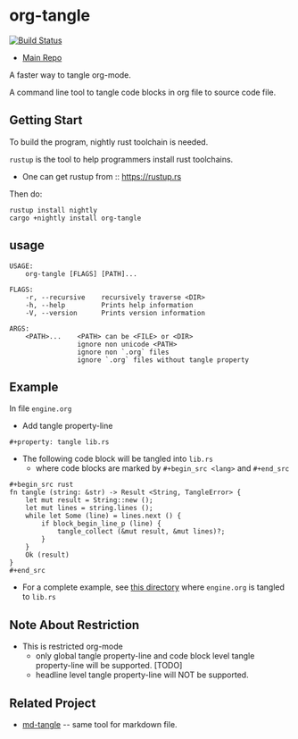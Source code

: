 # org-tangle

[![Build Status](https://travis-ci.org/parsing-tech/org-rs.svg?branch=master)](https://travis-ci.org/parsing-tech/org-rs)

- [Main Repo](https://github.com/parsing-tech/org-rs)

A faster way to tangle org-mode.

A command line tool to tangle code blocks in org file to source code file.

## Getting Start

To build the program, nightly rust toolchain is needed.

`rustup` is the tool to help programmers install rust toolchains.
- One can get rustup from :: https://rustup.rs

Then do:

```
rustup install nightly
cargo +nightly install org-tangle
```

## usage

```
USAGE:
    org-tangle [FLAGS] [PATH]...

FLAGS:
    -r, --recursive    recursively traverse <DIR>
    -h, --help         Prints help information
    -V, --version      Prints version information

ARGS:
    <PATH>...    <PATH> can be <FILE> or <DIR>
                 ignore non unicode <PATH>
                 ignore non `.org` files
                 ignore `.org` files without tangle property

```

## Example

In file `engine.org`

- Add tangle property-line

```
#+property: tangle lib.rs
```

- The following code block will be tangled into `lib.rs`
  - where code blocks are marked by `#+begin_src <lang>` and `#+end_src`

```
#+begin_src rust
fn tangle (string: &str) -> Result <String, TangleError> {
    let mut result = String::new ();
    let mut lines = string.lines ();
    while let Some (line) = lines.next () {
        if block_begin_line_p (line) {
            tangle_collect (&mut result, &mut lines)?;
        }
    }
    Ok (result)
}
#+end_src
```

- For a complete example,
  see [this directory](https://github.com/parsing-tech/org-rs/tree/master/org-tangle-engine/src)
  where `engine.org` is tangled to `lib.rs`

## Note About Restriction

- This is restricted org-mode
  - only global tangle property-line
    and code block level tangle property-line
    will be supported. [TODO]
  - headline level tangle property-line will NOT be supported.

## Related Project

- [md-tangle](https://github.com/parsing-tech/md-rs/tree/master/md-tangle) -- same tool for markdown file.
